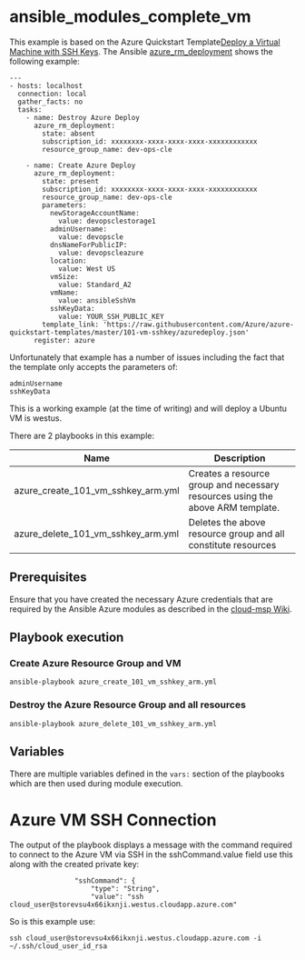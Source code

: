# ansible_modules_complete_vm

This example is based on the Azure Quickstart Template[Deploy a Virtual Machine with SSH Keys](https://github.com/Azure/azure-quickstart-templates/tree/master/101-vm-sshkey
).  The Ansible [azure_rm_deployment](http://docs.ansible.com/ansible/latest/azure_rm_deployment_module.html) shows the following example:  

```
---
- hosts: localhost
  connection: local
  gather_facts: no
  tasks:
    - name: Destroy Azure Deploy
      azure_rm_deployment:
        state: absent
        subscription_id: xxxxxxxx-xxxx-xxxx-xxxx-xxxxxxxxxxxx
        resource_group_name: dev-ops-cle

    - name: Create Azure Deploy
      azure_rm_deployment:
        state: present
        subscription_id: xxxxxxxx-xxxx-xxxx-xxxx-xxxxxxxxxxxx
        resource_group_name: dev-ops-cle
        parameters:
          newStorageAccountName:
            value: devopsclestorage1
          adminUsername:
            value: devopscle
          dnsNameForPublicIP:
            value: devopscleazure
          location:
            value: West US
          vmSize:
            value: Standard_A2
          vmName:
            value: ansibleSshVm
          sshKeyData:
            value: YOUR_SSH_PUBLIC_KEY
        template_link: 'https://raw.githubusercontent.com/Azure/azure-quickstart-templates/master/101-vm-sshkey/azuredeploy.json'
      register: azure
```
Unfortunately that example has a number of issues including the fact that the template only accepts the parameters of:  
```
adminUsername
sshKeyData
```
This is a working example (at the time of writing) and will deploy a Ubuntu VM is westus.

There are 2 playbooks in this example:

Name | Description
------------ | -------------
azure_create_101_vm_sshkey_arm.yml | Creates a resource group and necessary resources using the above ARM template.
azure_delete_101_vm_sshkey_arm.yml | Deletes the above resource group and all constitute resources

## Prerequisites

Ensure that you have created the necessary Azure credentials that are required by the Ansible Azure modules as described in the [cloud-msp Wiki](https://github.com/tonyskidmore/cloud-msp/wiki/cloud-msp).  

## Playbook execution

### Create Azure Resource Group and VM
```
ansible-playbook azure_create_101_vm_sshkey_arm.yml
```

### Destroy the Azure Resource Group and all resources
```
ansible-playbook azure_delete_101_vm_sshkey_arm.yml
```

## Variables
There are multiple variables defined in the ```vars:``` section of the playbooks which are then used during module execution.

# Azure VM SSH Connection
The output of the playbook displays a message with the command required to connect to the Azure VM via SSH in the sshCommand.value field use this along with the created private key:  

```
                "sshCommand": {
                    "type": "String",
                    "value": "ssh cloud_user@storevsu4x66ikxnji.westus.cloudapp.azure.com"
```
So is this example use:  
```
ssh cloud_user@storevsu4x66ikxnji.westus.cloudapp.azure.com -i ~/.ssh/cloud_user_id_rsa
```
